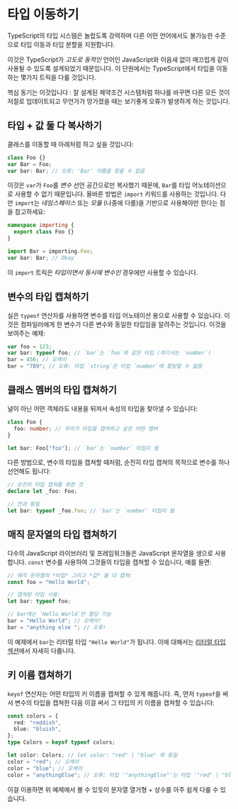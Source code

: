 # 타입 이동하기

TypeScript의 타입 시스템은 놀랍도록 강력하며 다른 어떤 언어에서도 불가능한 수준으로 타입 이동과 타입 분할을 지원합니다.

이것은 TypeScript가 _고도로 동적인_ 언어인 JavaScript와 이음새 없이 매끄럽게 같이 사용될 수 있도록 설계되었기 때문입니다. 이 단원에서는 TypeScript에서 타입을 이동하는 몇가지 트릭을 다룰 것입니다.

핵심 동기는 이것입니다 : 잘 설계된 제약조건 시스템처럼 하나를 바꾸면 다른 모든 것이 저절로 업데이트되고 무언가가 망가졌을 때는 보기좋게 오류가 발생하게 하는 것입니다.

## 타입 + 값 둘 다 복사하기

클래스를 이동할 때 아래처럼 하고 싶을 것입니다:

```ts
class Foo {}
var Bar = Foo;
var bar: Bar; // 오류: 'Bar' 이름을 찾을 수 없음
```

이것은 `var`가 `Foo`를 _변수_ 선언 공간으로만 복사했기 때문에, `Bar`를 타입 어노테이션으로 사용할 수 없기 때문입니다. 올바른 방법은 `import` 키워드를 사용하는 것입니다. 다만 `import`는 _네임스페이스_ 또는 _모듈_ (나중에 다룸)을 기반으로 사용해야만 한다는 점을 참고하세요:

```ts
namespace importing {
  export class Foo {}
}

import Bar = importing.Foo;
var bar: Bar; // Okay
```

이 `import` 트릭은 _타입이면서 동시에 변수인_ 경우에만 사용할 수 있습니다.

## 변수의 타입 캡쳐하기

실은 `typeof` 연산자를 사용하면 변수를 타입 어노테이션 용으로 사용할 수 있습니다. 이것은 컴파일러에게 한 변수가 다른 변수와 동일한 타입임을 알려주는 것입니다. 이것을 보여주는 예제:

```ts
var foo = 123;
var bar: typeof foo; // `bar`는 `foo`와 같은 타입 (여기서는 `number`)
bar = 456; // 오케이
bar = "789"; // 오류: 타입 `string`은 타입 `number`에 할당할 수 없음
```

## 클래스 멤버의 타입 캡쳐하기

널이 아닌 어떤 객체라도 내용을 뒤져서 속성의 타입을 찾아낼 수 있습니다:

```ts
class Foo {
  foo: number; // 우리가 타입을 캡쳐하고 싶은 어떤 멤버
}

let bar: Foo["foo"]; // `bar`는 `number` 타입이 됨
```

다른 방법으로, 변수의 타입을 캡쳐할 때처럼, 순전히 타입 캡쳐의 목적으로 변수를 하나 선언해도 됩니다:

```ts
// 순전히 타입 캡쳐를 위한 것
declare let _foo: Foo;

// 전과 동일
let bar: typeof _foo.foo; // `bar`는 `number` 타입이 됨
```

## 매직 문자열의 타입 캡쳐하기

다수의 JavaScript 라이브러리 및 프레임워크들은 JavaScript 문자열을 생으로 사용합니다. `const` 변수를 사용하여 그것들의 타입을 캡쳐할 수 있습니다, 예를 들면:

```ts
// 매직 문자열의 *타입* 그리고 *값* 둘 다 캡쳐:
const foo = "Hello World";

// 캡쳐된 타입 사용:
let bar: typeof foo;

// bar에는 `Hello World`만 할당 가능
bar = "Hello World"; // 오케이!
bar = "anything else "; // 오류!
```

이 예제에서 `bar`는 리터럴 타입 `"Hello World"`가 됩니다. 이에 대해서는 [리터럴 타입 섹션](./literal-types.md)에서 자세히 다룹니다.

## 키 이름 캡쳐하기

`keyof` 연산자는 어떤 타입의 키 이름을 캡쳐할 수 있게 해줍니다. 즉, 먼저 `typeof`을 써서 변수의 타입을 캡쳐한 다음 이걸 써서 그 타입의 키 이름을 캡쳐할 수 있습니다:

```ts
const colors = {
  red: "reddish",
  blue: "bluish",
};
type Colors = keyof typeof colors;

let color: Colors; // let color: "red" | "blue" 와 동일
color = "red"; // 오케이
color = "blue"; // 오케이
color = "anythingElse"; // 오류: 타입 '"anythingElse"'는 타입 '"red" | "blue"'에 할당할 수 없음
```

이걸 이용하면 위 예제에서 볼 수 있듯이 문자열 열거형 + 상수를 아주 쉽게 다룰 수 있습니다.
